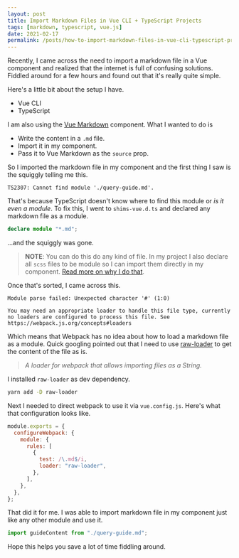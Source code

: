 ```yaml
---
layout: post
title: Import Markdown Files in Vue CLI + TypeScript Projects
tags: [markdown, typescript, vue.js]
date: 2021-02-17
permalink: /posts/how-to-import-markdown-files-in-vue-cli-typescript-project/
---
```


Recently, I came across the need to import a markdown file in a Vue component and realized that the internet is full of confusing solutions. Fiddled around for a few hours and found out that it's really quite simple.

Here's a little bit about the setup I have.

- Vue CLI
- TypeScript

I am also using the [Vue Markdown](https://www.npmjs.com/package/vue-markdown) component. What I wanted to do is

- Write the content in a `.md` file.
- Import it in my component.
- Pass it to Vue Markdown as the `source` prop.

So I imported the markdown file in my component and the first thing I saw is the squiggly telling me this.

```text
TS2307: Cannot find module './query-guide.md'.
```

That's because TypeScript doesn't know where to find this module or _is it even a module_. To fix this, I went to `shims-vue.d.ts` and declared any markdown file as a module.

```ts
declare module "*.md";
```

...and the squiggly was gone.

> **NOTE**: You can do this do any kind of file. In my project I also declare all `scss` files to be module so I can import them directly in my component. [Read more on why I do that](https://praveenpuglia.com/how-to-use-sass-variables-in-javascript-in-a-webpack-project/).

Once that's sorted, I came across this.

```text
Module parse failed: Unexpected character '#' (1:0)

You may need an appropriate loader to handle this file type, currently no loaders are configured to process this file. See https://webpack.js.org/concepts#loaders
```

Which means that Webpack has no idea about how to load a markdown file as a module. Quick googling pointed out that I need to use [raw-loader](https://github.com/webpack-contrib/raw-loader) to get the content of the file as is.

> _A loader for webpack that allows importing files as a String._

I installed `raw-loader` as dev dependency.

```bash
yarn add -D raw-loader
```

Next I needed to direct webpack to use it via `vue.config.js`. Here's what that configuration looks like.

```js
module.exports = {
  configureWebpack: {
    module: {
      rules: [
        {
          test: /\.md$/i,
          loader: "raw-loader",
        },
      ],
    },
  },
};
```

That did it for me. I was able to import markdown file in my component just like any other module and use it.

```ts
import guideContent from "./query-guide.md";
```

Hope this helps you save a lot of time fiddling around.
